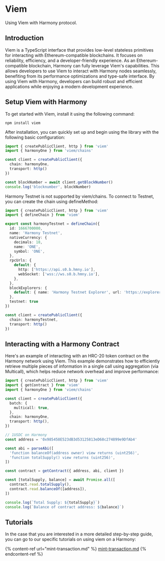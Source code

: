 # Viem

Using Viem with Harmony protocol.

## Introduction

Viem is a TypeScript interface that provides low-level stateless primitives for interacting with Ethereum-compatible blockchains. It focuses on reliability, efficiency, and a developer-friendly experience. As an Ethereum-compatible blockchain, Harmony can fully leverage Viem's capabilities. This allows developers to use Viem to interact with Harmony nodes seamlessly, benefiting from its performance optimizations and type-safe interface. By using Viem with Harmony, developers can build robust and efficient applications while enjoying a modern development experience.

## Setup Viem with Harmony

To get started with Viem, install it using the following command:

```
npm install viem
```

After installation, you can quickly set up and begin using the library with the following basic configuration:

```typescript
import { createPublicClient, http } from 'viem'
import { harmonyOne } from 'viem/chains'

const client = createPublicClient({
  chain: harmonyOne,
  transport: http()
})

const blockNumber = await client.getBlockNumber()
console.log('blocknumber', blockNumber)
```

Harmony Testnet is not supported by viem/chains. To connect to Testnet, you can create the chain using defineMethod:

```typescript
import { createPublicClient, http } from 'viem'
import { defineChain } from 'viem'

export const harmonyTestnet = defineChain({
  id: 1666700000,
  name: 'Harmony Testnet',
  nativeCurrency: {
    decimals: 18,
    name: 'ONE',
    symbol: 'ONE',
  },
  rpcUrls: {
    default: {
      http: ['https://api.s0.b.hmny.io'],
      webSocket: ['wss://ws.s0.b.hmny.io'],
    },
  },
  blockExplorers: {
    default: { name: 'Harmony Testnet Explorer', url: 'https://explorer.testnet.harmony.one/' },
  },
  testnet: true
})

const client = createPublicClient({
  chain: harmonyTestnet,
  transport: http()
})

```

## Interacting with a Harmony Contract

Here's an example of interacting with an HRC-20 token contract on the Harmony network using Viem. This example demonstrates how to efficiently retrieve multiple pieces of information in a single call using aggregation (via Multicall), which helps reduce network overhead and improve performance:

```typescript
import { createPublicClient, http } from 'viem'
import { getContract } from 'viem'
import { harmonyOne } from 'viem/chains'

const client = createPublicClient({
  batch: {
    multicall: true, 
  },
  chain: harmonyOne,
  transport: http(),
})

// 1USDC on Harmony
const address = '0x985458E523dB3d53125813eD68c274899e9DfAb4'  

const abi = parseAbi([
  'function balanceOf(address owner) view returns (uint256)',
  'function totalSupply() view returns (uint256)',
])

const contract = getContract({ address, abi, client })

const [totalSupply, balance] = await Promise.all([
  contract.read.totalSupply(),
  contract.read.balanceOf([address]),
])

console.log(`Total Supply: ${totalSupply}`)
console.log(`Balance of contract address: ${balance}`)
```

## Tutorials

In the case that you are interested in a more detailed step-by-step guide, you can go to our specific tutorials on using viem on a Harmony: &#x20;

{% content-ref url="mint-transaction.md" %}
[mint-transaction.md](mint-transaction.md)
{% endcontent-ref %}
